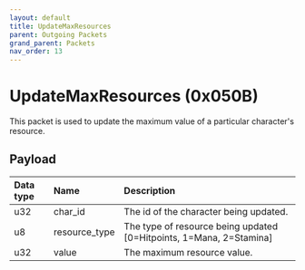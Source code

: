 ```yaml
---
layout: default
title: UpdateMaxResources
parent: Outgoing Packets
grand_parent: Packets
nav_order: 13
---
```


# UpdateMaxResources (0x050B)

This packet is used to update the maximum value of a particular character's resource.

## Payload

| Data type            | Name            | Description                                                                                |
|:---------------------|:----------------|:-------------------------------------------------------------------------------------------|
| u32                  | char_id         | The id of the character being updated.                                                     | 
| u8                   | resource_type   | The type of resource being updated [0=Hitpoints, 1=Mana, 2=Stamina]                        |
| u32                  | value           | The maximum resource value.                                                                |